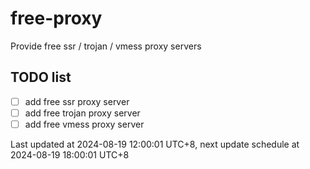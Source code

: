
# free-proxy
Provide free ssr / trojan / vmess proxy servers


## TODO list
- [ ] add free ssr proxy server
- [ ] add free trojan proxy server
- [ ] add free vmess proxy server

Last updated at 2024-08-19 12:00:01 UTC+8, next update schedule at 2024-08-19 18:00:01 UTC+8

